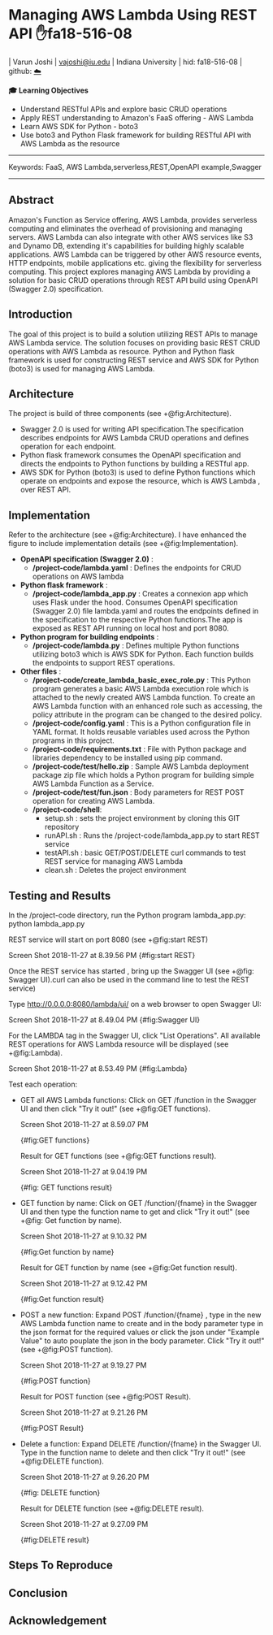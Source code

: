 # Managing AWS Lambda Using REST API :hand:fa18-516-08

| Varun Joshi | vajoshi@iu.edu | Indiana University | hid: fa18-516-08 | github:
[:cloud:](https://github.com/cloudmesh-community/fa18-516-08/blob/master/project-paper/report.md)

**:mortar_board: Learning Objectives**

* Understand RESTful APIs and explore basic CRUD operations
* Apply REST understanding to Amazon's FaaS offering - AWS Lambda
* Learn AWS SDK for Python - boto3
* Use boto3 and Python Flask framework for building RESTful API with AWS Lambda as the resource

---

Keywords: FaaS, AWS Lambda,serverless,REST,OpenAPI example,Swagger

---


## Abstract

Amazon's Function as Service offering, AWS Lambda, provides serverless computing and eliminates the overhead of provisioning and managing servers.
AWS Lambda can also integrate with other AWS services like S3 and Dynamo DB, extending it's capabilities for building highly scalable applications. AWS Lambda can be triggered by other AWS resource events, HTTP endpoints, mobile applications etc. giving the flexibility for serverless computing. This project explores managing AWS Lambda by providing a solution for basic CRUD operations through REST API build using OpenAPI (Swagger 2.0) specification.

## Introduction

The goal of this project is to build a solution utilizing REST APIs to manage AWS Lambda service. The solution focuses on providing basic REST CRUD operations with AWS Lambda as resource. Python and Python flask framework is used for constructing REST service and AWS SDK for Python (boto3) is used for managing AWS Lambda.

## Architecture

The project is build of three components (see +@fig:Architecture).

* Swagger 2.0 is used for writing API specification.The specification describes endpoints for AWS Lambda CRUD operations and defines operation for each endpoint.
* Python flask framework consumes the OpenAPI specification and directs the endpoints to Python functions by building a RESTful app.
* AWS SDK for Python (boto3) is used to define Python functions which operate on endpoints and expose the resource, which is AWS Lambda , over REST API.

## Implementation

Refer to the architecture (see +@fig:Architecture). I have enhanced the figure to include implementation details (see +@fig:Implementation).

* **OpenAPI specification (Swagger 2.0)** :
  - **/project-code/lambda.yaml** : Defines the endpoints for CRUD operations on AWS lambda
* **Python flask framework** :
  - **/project-code/lambda_app.py** : Creates a connexion app which uses Flask under the hood. Consumes OpenAPI specification (Swagger 2.0) file lambda.yaml and routes the endpoints defined in the specification to the respective Python functions.The app is exposed as REST API running on local host and port 8080.
* **Python program for building endpoints** :
  - **/project-code/lambda.py** : Defines multiple Python functions utilizing boto3 which is AWS SDK for Python. Each function builds the endpoints to support REST operations.
* **Other files** :
  - **/project-code/create_lambda_basic_exec_role.py** : This Python program generates a basic AWS Lambda execution role which is attached to the newly created AWS Lambda function. To create an AWS Lambda function with an enhanced role such as accessing, the policy attribute in the program can be changed to the desired policy.
  - **/project-code/config.yaml** : This is a Python configuration file in YAML format. It holds reusable variables used across the Python programs in this project.
  - **/project-code/requirements.txt** : File with Python package and libraries dependency to be installed using pip command.
  - **/project-code/test/hello.zip** : Sample AWS Lambda deployment package zip file which holds a Python program for building simple AWS Lambda Function as a Service.
  - **/project-code/test/fun.json** : Body parameters for REST POST operation for creating AWS Lambda.
  - **/project-code/shell**:
    - setup.sh : sets the project environment by cloning this GIT repository
    - runAPI.sh : Runs the /project-code/lambda_app.py to start REST service
    - testAPI.sh : basic GET/POST/DELETE curl commands to test REST service for managing AWS Lambda
    - clean.sh : Deletes the project environment

## Testing and Results

In the /project-code directory, run the Python program lambda_app.py:
python lambda_app.py

REST service will start on port 8080 (see +@fig:start REST)

Screen Shot 2018-11-27 at 8.39.56 PM {#fig:start REST}

Once the REST service has started , bring up the Swagger UI (see +@fig: Swagger UI).curl can also be used in the command line to test the REST service)

Type http://0.0.0.0:8080/lambda/ui/ on a web browser to open Swagger UI:

Screen Shot 2018-11-27 at 8.49.04 PM {#fig:Swagger UI}

For the LAMBDA tag in the Swagger UI, click "List Operations". All available REST operations for AWS Lambda resource will be displayed (see +@fig:Lambda).

Screen Shot 2018-11-27 at 8.53.49 PM {#fig:Lambda}

Test each operation:
* GET all AWS Lambda functions:
  Click on GET /function in the Swagger UI and then click "Try it out!" (see +@fig:GET functions).

  Screen Shot 2018-11-27 at 8.59.07 PM

  {#fig:GET functions}

  Result for GET functions (see +@fig:GET functions result).

  Screen Shot 2018-11-27 at 9.04.19 PM

  {#fig: GET functions result}

* GET function by name:
  Click on GET /function/{fname} in the Swagger UI and then type the function name to get and click "Try it out!" (see +@fig: Get function by name).

  Screen Shot 2018-11-27 at 9.10.32 PM

  {#fig:Get function by name}

  Result for GET function by name (see +@fig:Get function result).

  Screen Shot 2018-11-27 at 9.12.42 PM

  {#fig:Get function result}

* POST a new function:
  Expand POST /function/{fname} , type in the new AWS Lambda function name to create and in the body parameter type in the json format for the required values or click the json under "Example Value" to auto pouplate the json in the body parameter. Click "Try it out!" (see +@fig:POST function).

  Screen Shot 2018-11-27 at 9.19.27 PM

  {#fig:POST function}

  Result for POST function (see +@fig:POST Result).

  Screen Shot 2018-11-27 at 9.21.26 PM

  {#fig:POST Result}

* Delete a function:
  Expand DELETE /function/{fname} in the Swagger UI. Type in the function name to delete and then click "Try it out!" (see +@fig:DELETE function).

  Screen Shot 2018-11-27 at 9.26.20 PM

  {#fig: DELETE function}

  Result for DELETE function (see +@fig:DELETE result).

  Screen Shot 2018-11-27 at 9.27.09 PM

  {#fig:DELETE result}

## Steps To Reproduce

## Conclusion

## Acknowledgement
